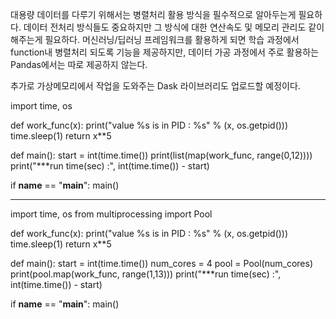대용량 데이터를 다루기 위해서는 병렬처리 활용 방식을 필수적으로 알아두는게 필요하다. 데이터 전처리 방식들도 중요하지만 그 방식에 대한 연산속도 및 메모리 관리도 같이 해주는게 필요하다.
머신러닝/딥러닝 프레임워크를 활용하게 되면 학습 과정에서 function내 병렬처리 되도록 기능을 제공하지만, 데이터 가공 과정에서 주로 활용하는 Pandas에서는 따로 제공하지 않는다.

추가로 가상메모리에서 작업을 도와주는 Dask 라이브러리도 업로드할 예정이다.


import time, os

def work_func(x):
    print("value %s is in PID : %s" % (x, os.getpid()))
    time.sleep(1)
    return x**5

def main():
    start = int(time.time())
    print(list(map(work_func, range(0,12))))
    print("***run time(sec) :", int(time.time()) - start)

if __name__ == "__main__":
    main()
    
-----------------------------------------------------------


import time, os
from multiprocessing import Pool

def work_func(x):
    print("value %s is in PID : %s" % (x, os.getpid()))
    time.sleep(1)
    return x**5

def main():
    start = int(time.time())
    num_cores = 4
    pool = Pool(num_cores)
    print(pool.map(work_func, range(1,13)))
    print("***run time(sec) :", int(time.time()) - start)

if __name__ == "__main__":
    main()
    
